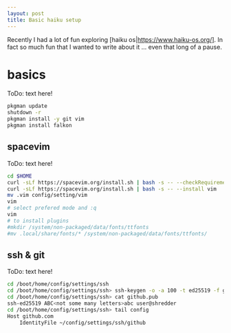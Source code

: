 ```yaml
---
layout: post
title: Basic haiku setup
---
```


Recently I had a lot of fun exploring [haiku os|https://www.haiku-os.org/].
In fact so much fun that I wanted to write about it ... even that long of a pause.

# basics

ToDo: text here!

``` bash
pkgman update
shutdown -r
pkgman install -y git vim
pkgman install falkon
```

## spacevim

ToDo: text here!

``` bash
cd $HOME
curl -sLf https://spacevim.org/install.sh | bash -s -- --checkRequirements
curl -sLf https://spacevim.org/install.sh | bash -s -- --install vim
mv .vim config/setting/vim
vim 
# select prefered mode and :q
vim
# to install plugins
#mkdir /system/non-packaged/data/fonts/ttfonts
#mv .local/share/fonts/* /system/non-packaged/data/fonts/ttfonts/
```

## ssh & git

ToDo: text here!

``` bash
cd /boot/home/config/settings/ssh
cd /boot/home/config/settings/ssh> ssh-keygen -o -a 100 -t ed25519 -f github
cd /boot/home/config/settings/ssh> cat github.pub
ssh-ed25519 ABC<not some many letters>abc user@shredder
cd /boot/home/config/settings/ssh> tail config
Host github.com
    IdentityFile ~/config/settings/ssh/github
```

